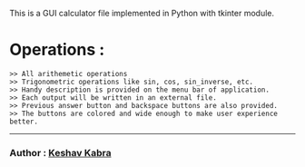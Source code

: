 This is a GUI calculator file implemented in Python with tkinter module.

# Operations :
	>> All arithemetic operations
	>> Trigonometric operations like sin, cos, sin_inverse, etc.
	>> Handy description is provided on the menu bar of application.
	>> Each output will be written in an external file.
	>> Previous answer button and backspace buttons are also provided.
	>> The buttons are colored and wide enough to make user experience better.



----------------------------------------------------------------
### Author : [Keshav Kabra](Keshavkabra.official@gmail.com)